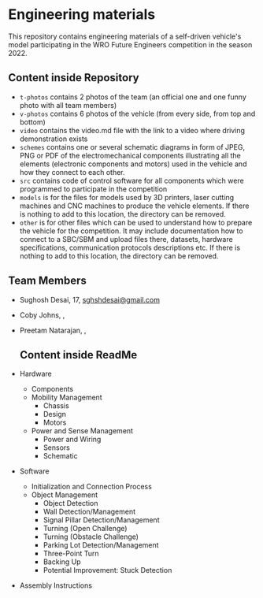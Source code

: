 Engineering materials
====

This repository contains engineering materials of a self-driven vehicle's model participating in the WRO Future Engineers competition in the season 2022.

## Content inside Repository

* `t-photos` contains 2 photos of the team (an official one and one funny photo with all team members)
* `v-photos` contains 6 photos of the vehicle (from every side, from top and bottom)
* `video` contains the video.md file with the link to a video where driving demonstration exists
* `schemes` contains one or several schematic diagrams in form of JPEG, PNG or PDF of the electromechanical components illustrating all the elements (electronic components and motors) used in the vehicle and how they connect to each other.
* `src` contains code of control software for all components which were programmed to participate in the competition
* `models` is for the files for models used by 3D printers, laser cutting machines and CNC machines to produce the vehicle elements. If there is nothing to add to this location, the directory can be removed.
* `other` is for other files which can be used to understand how to prepare the vehicle for the competition. It may include documentation how to connect to a SBC/SBM and upload files there, datasets, hardware specifications, communication protocols descriptions etc. If there is nothing to add to this location, the directory can be removed.

## Team Members

- Sughosh Desai, 17, sghshdesai@gmail.com
- Coby Johns, ,
- Preetam Natarajan, ,

  ## Content inside ReadMe
- Hardware
  - Components
  - Mobility Management
    - Chassis
    - Design
    - Motors
  - Power and Sense Management
    - Power and Wiring
    - Sensors
    - Schematic
- Software
  - Initialization and Connection Process
  - Object Management
      - Object Detection
      - Wall Detection/Management
      - Signal Pillar Detection/Management
      - Turning (Open Challenge)
      - Turning (Obstacle Challenge)
      - Parking Lot Detection/Management
      - Three-Point Turn
      - Backing Up
      - Potential Improvement: Stuck Detection
- Assembly Instructions
  
